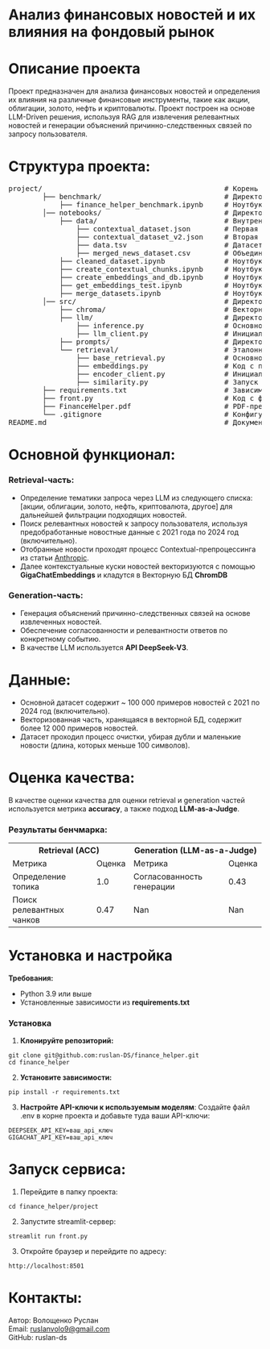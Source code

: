 # Анализ финансовых новостей и их влияния на фондовый рынок

# Описание проекта
Проект предназначен для анализа финансовых новостей и определения их влияния на различные финансовые инструменты, такие как акции, облигации, золото, нефть и криптовалюты. Проект построен на основе LLM-Driven решения, используя RAG для извлечения релевантных новостей и генерации объяснений причинно-следственных связей по запросу пользователя.

# Структура проекта:
<pre>
project/                                           # Корень проекта        
        ├── benchmark/                             # Директория с бенчмарком         
            ├── finance_helper_benchmark.ipynb     # Ноутбук с оценкой модели и пайплайна        
        │── notebooks/                             # Директория со всеми экспериментами и прототипированием пайплайнов        
            ├── data/                              # Внутренняя директория с данными в формате .csv, .json и etc.       
                ├── contextual_dataset.json        # Первая версия предобработанного датасета с новостям      
                ├── contextual_dataset_v2.json     # Вторая версия (более актуальная) предобработанного датасета с новостям       
                ├── data.tsv                       # Датасет с финансовыми новостями      
                ├── merged_news_dataset.csv        # Объединенный датасет с финансовыми новостями из всех поддерживаемых источников      
            ├── cleaned_dataset.ipynb              # Ноутбук с процессом предобработки датасета    
            ├── create_contextual_chunks.ipynb     # Ноутбук с реализацией Contextual-Retrieval новостей из датасет    
            ├── create_embeddings_and_db.ipynb     # Ноутбук с векторизацией датасета и сохранением в Векторную БД      
            ├── get_embeddings_test.ipynb          # Ноутбук с примеров получения эмбеддингов текстов      
            ├── merge_datasets.ipynb               # Ноутбук с процессом объединения датасетов из поддерживаемых источников      
        │── src/                                   # Директория бэкенда проекта       
            ├── chroma/                            # Векторная БД      
            ├── llm/                               # Директория с кодом для работы с LLM     
                ├── inference.py                   # Основной функционал вызова LLM      
                ├── llm_client.py                  # Инициализация клиента API LLM      
            ├── prompts/                           # Директория с промптами для всех вызовов LLM     
            └── retrieval/                         # Эталонные ответы     
                ├── base_retrieval.py              # Основной функционал вызова Retrieval-части     
                ├── embeddings.py                  # Код с процессом векторизации текста     
                ├── encoder_client.py              # Инициализация клиента API Encoder-модели     
                ├── similarity.py                  # Запуск поиска релевантных чанков из Векторной БД     
        ├── requirements.txt                       # Зависимости           
        ├── front.py                               # Код с фронт-ендом   
        ├── FinanceHelper.pdf                      # PDF-презентация проекта
        └── .gitignore                             # Конфигурация игнорирований ненужных файлов      
README.md                                          # Документация        
</pre>

# Основной функционал:

### Retrieval-часть:
- Определение тематики запроса через LLM из следующего списка: [акции, облигации, золото, нефть, криптовалюта, другое] для дальнейшей фильтрации подходящих новостей.
- Поиск релевантных новостей к запросу пользователя, используя предобработанные новостные данные с 2021 года по 2024 год (включительно).
- Отобранные новости проходят процесс Contextual-препроцессинга из статьи [Anthropic](https://www.anthropic.com/news/contextual-retrieval).
- Далее контекстуальные куски новостей векторизуются с помощью **GigaChatEmbeddings** и кладутся в Векторную БД **ChromDB**

### Generation-часть:
- Генерация объяснений причинно-следственных связей на основе извлеченных новостей.
- Обеспечение согласованности и релевантности ответов по конкретному событию.
- В качестве LLM используется **API DeepSeek-V3**.

# Данные:

- Основной датасет содержит ~ 100 000 примеров новостей с 2021 по 2024 год (включительно).
- Векторизованная часть, хранящаяся в векторной БД, содержит более 12 000 примеров новостей.
- Датасет проходил процесс очистки, убирая дубли и маленькие новости (длина, которых меньше 100 символов).

# Оценка качества:

В качестве оценки качества для оценки retrieval и generation частей используется метрика **accuracy**, а также подход **LLM-as-a-Judge**.

### Результаты бенчмарка:

<table>
  <tr>
    <th colspan="2">Retrieval (ACC)</th>
    <th colspan="2">Generation (LLM-as-a-Judge)</th>
  </tr>
  <tr>
    <td>Метрика</td>
    <td>Оценка</td>
    <td>Метрика</td>
    <td>Оценка</td>
  </tr>
  <tr>
    <td>Определение топика</td>
    <td>1.0</td>
    <td>Согласованность генерации</td>
    <td>0.43</td>
  </tr>
  <tr>
    <td>Поиск релевантных чанков</td>
    <td>0.47</td>
    <td>Nan</td>
    <td>Nan</td>
  </tr>
</table>

# Установка и настройка

**Требования:** 
- Python 3.9 или выше
- Установленные зависимости из **requirements.txt**

### Установка
1. **Клонируйте репозиторий:**
```
git clone git@github.com:ruslan-DS/finance_helper.git
cd finance_helper
```

2. **Установите зависимости:**
```
pip install -r requirements.txt
```

3. **Настройте API-ключи к используемым моделям**:
Создайте файл .env в корне проекта и добавьте туда ваши API-ключи:
```
DEEPSEEK_API_KEY=ваш_api_ключ
GIGACHAT_API_KEY=ваш_api_ключ
```

# Запуск сервиса:

1. Перейдите в папку проекта:
```
cd finance_helper/project
```

2. Запустите streamlit-сервер:
```
streamlit run front.py
```

3. Откройте браузер и перейдите по адресу:
```
http://localhost:8501
```

# Контакты:
Автор: Волощенко Руслан     
Email: ruslanvolo9@gmail.com   
GitHub: ruslan-ds   
